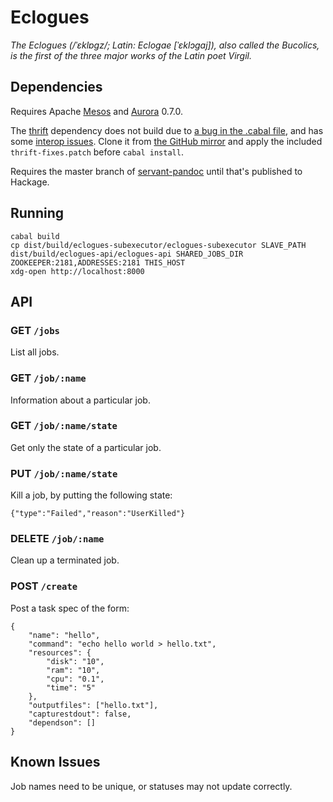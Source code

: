 Eclogues
========

*The Eclogues (/ˈɛklɒɡz/; Latin: Eclogae [ˈɛklɔɡaj]), also called the Bucolics, is the first of the three major works of the Latin poet Virgil.*

Dependencies
------------

Requires Apache [Mesos](http://mesos.apache.org) and [Aurora](http://aurora.apache.org/) 0.7.0.

The [thrift](http://hackage.haskell.org/package/thrift) dependency does not build
due to [a bug in the .cabal file](https://issues.apache.org/jira/browse/THRIFT-3003),
and has some [interop issues](https://issues.apache.org/jira/browse/THRIFT-3145).
Clone it from [the GitHub mirror](https://github.com/apache/thrift) and apply the
included `thrift-fixes.patch` before `cabal install`.

Requires the master branch of [servant-pandoc](https://github.com/mpickering/servant-pandoc)
until that's published to Hackage.

Running
-------

```
cabal build
cp dist/build/eclogues-subexecutor/eclogues-subexecutor SLAVE_PATH
dist/build/eclogues-api/eclogues-api SHARED_JOBS_DIR ZOOKEEPER:2181,ADDRESSES:2181 THIS_HOST
xdg-open http://localhost:8000
```

API
---

### GET `/jobs`
List all jobs.

### GET `/job/:name`
Information about a particular job.

### GET `/job/:name/state`
Get only the state of a particular job.

### PUT `/job/:name/state`
Kill a job, by putting the following state:

```
{"type":"Failed","reason":"UserKilled"}
```

### DELETE `/job/:name`
Clean up a terminated job.

### POST `/create`
Post a task spec of the form:

```
{
    "name": "hello",
    "command": "echo hello world > hello.txt",
    "resources": {
        "disk": "10",
        "ram": "10",
        "cpu": "0.1",
        "time": "5"
    },
    "outputfiles": ["hello.txt"],
    "capturestdout": false,
    "dependson": []
}
```

Known Issues
------------
Job names need to be unique, or statuses may not update correctly.
